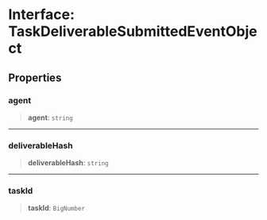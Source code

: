 # Interface: TaskDeliverableSubmittedEventObject

## Properties

### agent

> **agent**: `string`

***

### deliverableHash

> **deliverableHash**: `string`

***

### taskId

> **taskId**: `BigNumber`
